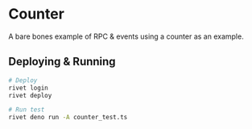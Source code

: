 # Counter

A bare bones example of RPC & events using a counter as an example.

## Deploying & Running

```sh
# Deploy
rivet login
rivet deploy

# Run test
rivet deno run -A counter_test.ts
```

